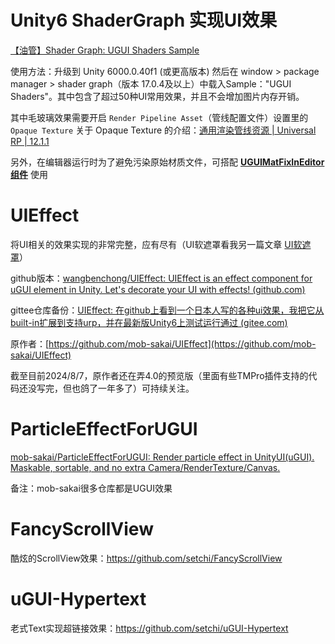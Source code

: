 # Unity6 ShaderGraph 实现UI效果

[【油管】Shader Graph: UGUI Shaders Sample](https://www.youtube.com/watch?v=LuS-TDTI8mU)

使用方法：升级到 Unity 6000.0.40f1 (或更高版本) 然后在 window > package manager  > shader graph（版本 17.0.4及以上）中载入Sample："UGUI Shaders"。其中包含了超过50种UI常用效果，并且不会增加图片内存开销。

其中毛玻璃效果需要开启 `Render Pipeline Asset`（管线配置文件）设置里的 `Opaque Texture`
关于 Opaque Texture 的介绍：[通用渲染管线资源 | Universal RP | 12.1.1](https://docs.unity3d.com/cn/Packages/com.unity.render-pipelines.universal@12.1/manual/universalrp-asset.html)

另外，在编辑器运行时为了避免污染原始材质文件，可搭配 [ **UGUIMatFixInEditor 组件**](./防止Unity运行时修改材质球文件.md) 使用

# UIEffect

将UI相关的效果实现的非常完整，应有尽有（UI软遮罩看我另一篇文章 [UI软遮罩](../Unity/Unity知识外链.md)）

github版本：[wangbenchong/UIEffect: UIEffect is an effect component for uGUI element in Unity. Let's decorate your UI with effects! (github.com)](https://github.com/wangbenchong/UIEffect)

gittee仓库备份：[UIEffect: 在github上看到一个日本人写的各种ui效果，我把它从built-in扩展到支持urp，并在最新版Unity6上测试运行通过 (gitee.com)](https://gitee.com/wangbenchong/uieffect)

原作者：[https://github.com/mob-sakai/UIEffect](https://github.com/mob-sakai/UIEffect)

截至目前2024/8/7，原作者还在弄4.0的预览版（里面有些TMPro插件支持的代码还没写完，但也鸽了一年多了）可持续关注。

# ParticleEffectForUGUI

[mob-sakai/ParticleEffectForUGUI: Render particle effect in UnityUI(uGUI). Maskable, sortable, and no extra Camera/RenderTexture/Canvas.](https://github.com/mob-sakai/ParticleEffectForUGUI)

备注：mob-sakai很多仓库都是UGUI效果

# FancyScrollView

酷炫的ScrollView效果：https://github.com/setchi/FancyScrollView

# uGUI-Hypertext

老式Text实现超链接效果：https://github.com/setchi/uGUI-Hypertext
